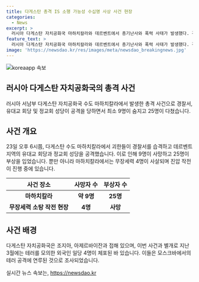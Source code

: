 ```yaml
---
title: 다게스탄 총격 IS 소행 가능성 수십명 사상 사건 현장
categories:
  - News
excerpt: >
  러시아 다게스탄 자치공화국 마하치칼라와 데르벤트에서 총기난사와 폭력 사태가 발생했다. 경찰, 정교회, 유대교 회당 등에 공격을 가한 괴한으로 인해 9명이 사망하고 25명이 다쳤다. 이에 더해 무장세력 4명이 사살됐으며, 테러 혐의로 외국인 일당 4명이 체포됐다는 소식도 들려왔다. 이로써 다게스탄은 안보 위기에 직면한 상황이다.
feature_text: >
  러시아 다게스탄 자치공화국 마하치칼라와 데르벤트에서 총기난사와 폭력 사태가 발생했다. 경찰, 정교회, 유대교 회당 등에 공격을 가한 괴한으로 인해 9명이 사망하고 25명이 다쳤다. 이에 더해 무장세력 4명이 사살됐으며, 테러 혐의로 외국인 일당 4명이 체포됐다는 소식도 들려왔다. 이로써 다게스탄은 안보 위기에 직면한 상황이다.
image: 'https://newsdao.kr/res/images/meta/newsdao_breakingnews.jpg'
---
```


<p><img src="https://newsdao.kr/res/images/meta/newsdao_breakingnews.jpg" alt="koreaapp 속보" /></p>

<h2 data-ke-size="size26">러시아 다게스탄 자치공화국의 총격 사건</h2>

<p data-ke-size="size16">러시아 서남부 다게스탄 자치공화국 수도 마하치칼라에서 발생한 총격 사건으로 경찰서, 유대교 회당 및 정교회 성당이 공격을 당하면서 최소 9명이 숨지고 25명이 다쳤습니다.</p>

<h2 data-ke-size="size26">사건 개요</h2>

<p data-ke-size="size16">23일 오후 6시쯤, 다게스탄 수도 마하치칼라에서 괴한들이 경찰서를 습격하고 데르벤트 지역의 유대교 회당과 정교회 성당을 공격했습니다. 이로 인해 9명이 사망하고 25명이 부상을 입었습니다. 뿐만 아니라 마하치칼라에서는 무장세력 4명이 사살되며 진압 작전이 진행 중에 있습니다.</p>

<table>
<thead>
<tr>
<th style="text-align: center;">사건 장소</th>
<th style="text-align: center;">사망자 수</th>
<th style="text-align: center;">부상자 수</th>
</tr>
</thead>
<tbody>
<tr>
<td style="text-align: center;"><b>마하치칼라</b></td>
<td style="text-align: center;"><b>약 9명</b></td>
<td style="text-align: center;"><b>25명</b></td>
</tr>
<tr>
<td style="text-align: center;"><b>무장세력 소탕 작전 현장</b></td>
<td style="text-align: center;"><b>4명</b></td>
<td style="text-align: center;"><b>사망</b></td>
</tr>
</tbody>
</table>

<h2 data-ke-size="size26">사건 배경</h2>

<p data-ke-size="size16">다게스탄 자치공화국은 조지아, 아제르바이잔과 접해 있으며, 이번 사건과 별개로 지난 3월에는 테러를 모의한 외국인 일당 4명이 체포된 바 있습니다. 이들은 모스크바에서의 테러 공격에 연루된 것으로 조사되었습니다.</p>
실시간 뉴스 속보는, <a href="https://newsdao.kr" rel="dofollow">https://newsdao.kr</a>


